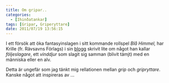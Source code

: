 ```yaml
---
title: Om gripar..
categories:
  - [Ihinðatankar]
tags: [Gripar, Griperyttare]
date: 2011/07/19 13:56:15
---
```

I ett försök att öka fantasyinslagen i sitt kommande rollspel *Blå Himmel,* har Krille (fr. Rävsavns Förlags) i sin [blogg](http://rollspelssmedjan.wordpress.com/2011/07/10/mer-fantastik-del-6/) skrivit lite om något han kallar _följeslagare_, ett _vinddjur_ som slagit sig samman (blivit tämjt) med en människa eller en alv.

Detta är ungefär som jag tänkt mig rellationen mellan _grip_ och _gripryttare_. Kanske något att inspireras av ...
